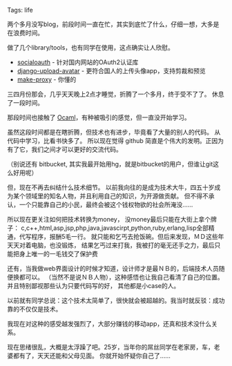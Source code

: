 Tags: life

两个多月没写blog，前段时间一直在忙，其实到底忙了什么，仔细一想，大多是在浪费时间。

做了几个library/tools，也有同学在使用，这点确实让人欣慰。

*   [socialoauth][1] - 针对国内网站的OAuth2认证库
*   [django-upload-avatar][2] - 更符合国人的上传头像app，支持剪裁和预览
*   [make-proxy][3] - 你懂的

三四月份那会，几乎天天晚上2点才睡觉，折腾了一个多月，终于受不了了。
休息了一段时间。

那段时间也接触了 [Ocaml][4]，有种被吸引的感觉，但一直没开始学习。


虽然这段时间都是在瞎折腾，但技术也有进步，毕竟看了大量的别人的代码。
从代码中学习，比看书快多了。
所以现在觉得 github 简直是个伟大的发明。正因为有了它，我们之间才可以更好的交流代码。

（别说还有 bitbucket, 其实我最开始用hg，就是bitbucket的用户，但谁让git这么好用呢）

但，现在不再去纠结什么技术细节。
以前我向往的是成为技术大牛，四五十岁成为某个领域里的知名人物，并且利用自己的知识，为开源做贡献。
但不得不承认，一个只能靠自己的小民，最终会被这个钱权物欲的社会所淹没……

所以现在更关注如何把技术转换为money，
没money最后只能在大街上拿个牌子：
c,c++,html,asp,jsp,php,java,javascirpt,python,ruby,erlang,lisp全部精通，代写程序，报酬5毛一行。
就只能和乞丐去抢饭碗。但后来发现，ＭＤ这些年天天对着电脑，也没锻炼，
结果乞丐过来打我，我被打的毫无还手之力，最后只能把身上唯一的一毛钱交了保护费

还有，当我做web界面设计的时候才知道，设计师才是最ＮＢ的，后端技术人员随便换都可以。
（当然不是说ＮＢ人物），这种感悟也让我自己看清了自己的位置。并且特别鄙视那些认为只要代码写的好，
其他都是小case的人。

以前就有同学总说：这个技术太简单了，很快就会被超越的。我当时就反驳：成功靠的不仅仅是技术。

我现在对这种的感受越发强烈了，大部分赚钱的移动app，还真和技术没什么关系。


现在思绪很乱，大概是太浮躁了吧。25岁，当年你的屌丝同学在老家房，车，老婆都有了，天天还能和父母见面。
你就开始怀疑你自己了……


[1]: https://github.com/yueyoum/social-oauth
[2]: https://github.com/yueyoum/django-upload-avatar
[3]: https://github.com/yueyoum/make-proxy
[4]: http://caml.inria.fr/ocaml/
